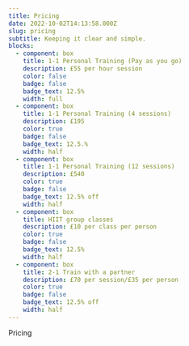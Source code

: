```yaml
---
title: Pricing
date: 2022-10-02T14:13:58.000Z
slug: pricing
subtitle: Keeping it clear and simple.
blocks:
  - component: box
    title: 1-1 Personal Training (Pay as you go)
    description: £55 per hour session
    color: false
    badge: false
    badge_text: 12.5%
    width: full
  - component: box
    title: 1-1 Personal Training (4 sessions)
    description: £195
    color: true
    badge: false
    badge_text: 12.5.%
    width: half
  - component: box
    title: 1-1 Personal Training (12 sessions)
    description: £540
    color: true
    badge: false
    badge_text: 12.5% off
    width: half
  - component: box
    title: HIIT group classes
    description: £10 per class per person
    color: true
    badge: false
    badge_text: 12.5%
    width: half
  - component: box
    title: 2-1 Train with a partner
    description: £70 per session/£35 per person
    color: true
    badge: false
    badge_text: 12.5% off
    width: half
---
```

Pricing